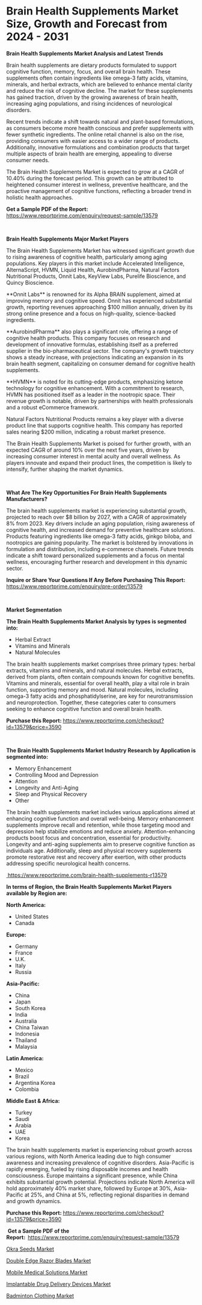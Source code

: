 <p><h1>Brain Health Supplements Market Size, Growth and Forecast from 2024 - 2031</h1></p><p><strong>Brain Health Supplements Market Analysis and Latest Trends</strong></p>
<p><p>Brain health supplements are dietary products formulated to support cognitive function, memory, focus, and overall brain health. These supplements often contain ingredients like omega-3 fatty acids, vitamins, minerals, and herbal extracts, which are believed to enhance mental clarity and reduce the risk of cognitive decline. The market for these supplements has gained traction, driven by the growing awareness of brain health, increasing aging populations, and rising incidences of neurological disorders.</p><p>Recent trends indicate a shift towards natural and plant-based formulations, as consumers become more health conscious and prefer supplements with fewer synthetic ingredients. The online retail channel is also on the rise, providing consumers with easier access to a wider range of products. Additionally, innovative formulations and combination products that target multiple aspects of brain health are emerging, appealing to diverse consumer needs.</p><p>The Brain Health Supplements Market is expected to grow at a CAGR of 10.40% during the forecast period. This growth can be attributed to heightened consumer interest in wellness, preventive healthcare, and the proactive management of cognitive functions, reflecting a broader trend in holistic health approaches.</p></p>
<p><strong>Get a Sample PDF of the Report:&nbsp;</strong> <a href="https://www.reportprime.com/enquiry/request-sample/13579?utm_campaign=60&utm_medium=2&utm_source=Github&utm_content=ia&utm_term=29112024&utm_id=brain-health-supplements">https://www.reportprime.com/enquiry/request-sample/13579</a></p>
<p>&nbsp;</p>
<p><strong>Brain Health Supplements Major Market Players</strong></p>
<p><p>The Brain Health Supplements Market has witnessed significant growth due to rising awareness of cognitive health, particularly among aging populations. Key players in this market include Accelerated Intelligence, AlternaScript, HVMN, Liquid Health, AurobindPharma, Natural Factors Nutritional Products, Onnit Labs, KeyView Labs, Purelife Bioscience, and Quincy Bioscience. </p><p>**Onnit Labs** is renowned for its Alpha BRAIN supplement, aimed at improving memory and cognitive speed. Onnit has experienced substantial growth, reporting revenues approaching $100 million annually, driven by its strong online presence and a focus on high-quality, science-backed ingredients.</p><p>**AurobindPharma** also plays a significant role, offering a range of cognitive health products. This company focuses on research and development of innovative formulas, establishing itself as a preferred supplier in the bio-pharmaceutical sector. The company's growth trajectory shows a steady increase, with projections indicating an expansion in its brain health segment, capitalizing on consumer demand for cognitive health supplements.</p><p>**HVMN** is noted for its cutting-edge products, emphasizing ketone technology for cognitive enhancement. With a commitment to research, HVMN has positioned itself as a leader in the nootropic space. Their revenue growth is notable, driven by partnerships with health professionals and a robust eCommerce framework. </p><p>Natural Factors Nutritional Products remains a key player with a diverse product line that supports cognitive health. This company has reported sales nearing $200 million, indicating a robust market presence.</p><p>The Brain Health Supplements Market is poised for further growth, with an expected CAGR of around 10% over the next five years, driven by increasing consumer interest in mental acuity and overall wellness. As players innovate and expand their product lines, the competition is likely to intensify, further shaping the market dynamics.</p></p>
<p>&nbsp;</p>
<p><strong>What Are The Key Opportunities For Brain Health Supplements Manufacturers?</strong></p>
<p><p>The brain health supplements market is experiencing substantial growth, projected to reach over $8 billion by 2027, with a CAGR of approximately 8% from 2023. Key drivers include an aging population, rising awareness of cognitive health, and increased demand for preventive healthcare solutions. Products featuring ingredients like omega-3 fatty acids, ginkgo biloba, and nootropics are gaining popularity. The market is bolstered by innovations in formulation and distribution, including e-commerce channels. Future trends indicate a shift toward personalized supplements and a focus on mental wellness, encouraging further research and development in this dynamic sector.</p></p>
<p><strong>Inquire or Share Your Questions If Any Before Purchasing This Report:</strong> <a href="https://www.reportprime.com/enquiry/pre-order/13579?utm_campaign=60&utm_medium=2&utm_source=Github&utm_content=ia&utm_term=29112024&utm_id=brain-health-supplements">https://www.reportprime.com/enquiry/pre-order/13579</a></p>
<p>&nbsp;</p>
<p><strong>Market Segmentation</strong></p>
<p><strong>The Brain Health Supplements Market Analysis by types is segmented into:</strong></p>
<p><ul><li>Herbal Extract</li><li>Vitamins and Minerals</li><li>Natural Molecules</li></ul></p>
<p><p>The brain health supplements market comprises three primary types: herbal extracts, vitamins and minerals, and natural molecules. Herbal extracts, derived from plants, often contain compounds known for cognitive benefits. Vitamins and minerals, essential for overall health, play a vital role in brain function, supporting memory and mood. Natural molecules, including omega-3 fatty acids and phosphatidylserine, are key for neurotransmission and neuroprotection. Together, these categories cater to consumers seeking to enhance cognitive function and overall brain health.</p></p>
<p><strong>Purchase this Report:&nbsp;</strong><a href="https://www.reportprime.com/checkout?id=13579&price=3590&utm_campaign=60&utm_medium=2&utm_source=Github&utm_content=ia&utm_term=29112024&utm_id=brain-health-supplements">https://www.reportprime.com/checkout?id=13579&price=3590</a></p>
<p>&nbsp;</p>
<p><strong>The Brain Health Supplements Market Industry Research by Application is segmented into:</strong></p>
<p><ul><li>Memory Enhancement</li><li>Controlling Mood and Depression</li><li>Attention</li><li>Longevity and Anti-Aging</li><li>Sleep and Physical Recovery</li><li>Other</li></ul></p>
<p><p>The brain health supplements market includes various applications aimed at enhancing cognitive function and overall well-being. Memory enhancement supplements improve recall and retention, while those targeting mood and depression help stabilize emotions and reduce anxiety. Attention-enhancing products boost focus and concentration, essential for productivity. Longevity and anti-aging supplements aim to preserve cognitive function as individuals age. Additionally, sleep and physical recovery supplements promote restorative rest and recovery after exertion, with other products addressing specific neurological health concerns.</p></p>
<p><a href="https://www.reportprime.com/brain-health-supplements-r13579?utm_campaign=60&utm_medium=2&utm_source=Github&utm_content=ia&utm_term=29112024&utm_id=brain-health-supplements">&nbsp;https://www.reportprime.com/brain-health-supplements-r13579</a></p>
<p><strong>In terms of Region, the Brain Health Supplements Market Players available by Region are:</strong></p>
<p>
    <p> <strong> North America: </strong>
        <ul>
            <li>United States</li>
            <li>Canada</li>
        </ul>
        </p> 
    <p> <strong> Europe: </strong>
        <ul>
            <li>Germany</li>
            <li>France</li>
            <li>U.K.</li>
            <li>Italy</li>
            <li>Russia</li>
        </ul>
        </p> 
    <p> <strong> Asia-Pacific: </strong>
        <ul>
            <li>China</li>
            <li>Japan</li>
            <li>South Korea</li>
            <li>India</li>
            <li>Australia</li>
            <li>China Taiwan</li>
            <li>Indonesia</li>
            <li>Thailand</li>
            <li>Malaysia</li>
        </ul>
        </p> 
    <p> <strong> Latin America: </strong>
        <ul>
            <li>Mexico</li>
            <li>Brazil</li>
            <li>Argentina Korea</li>
            <li>Colombia</li>
        </ul>
        </p> 
    <p> <strong> Middle East & Africa: </strong>
        <ul>
            <li>Turkey</li>
            <li>Saudi</li>
            <li>Arabia</li>
            <li>UAE</li>
            <li>Korea</li>
        </ul>
    </p>
    </p>
<p><p>The brain health supplements market is experiencing robust growth across various regions, with North America leading due to high consumer awareness and increasing prevalence of cognitive disorders. Asia-Pacific is rapidly emerging, fueled by rising disposable incomes and health consciousness. Europe maintains a significant presence, while China exhibits substantial growth potential. Projections indicate North America will hold approximately 40% market share, followed by Europe at 30%, Asia-Pacific at 25%, and China at 5%, reflecting regional disparities in demand and growth dynamics.</p></p>
<p><strong>Purchase this Report: </strong><a href="https://www.reportprime.com/checkout?id=13579&price=3590&utm_campaign=60&utm_medium=2&utm_source=Github&utm_content=ia&utm_term=29112024&utm_id=brain-health-supplements">https://www.reportprime.com/checkout?id=13579&price=3590</a></p>
<p>&nbsp;<strong>Get a Sample PDF of the Report:&nbsp;&nbsp;</strong><a href="https://www.reportprime.com/enquiry/request-sample/13579?utm_campaign=60&utm_medium=2&utm_source=Github&utm_content=ia&utm_term=29112024&utm_id=brain-health-supplements">https://www.reportprime.com/enquiry/request-sample/13579</a></p>
<p><strong></strong></p>
<p><p><a href="https://issuu.com/reportprime-2/docs/okra-seeds-market-size-2030.pptx?utm_campaign=60&utm_medium=2&utm_source=Github&utm_content=ia&utm_term=29112024&utm_id=brain-health-supplements">Okra Seeds Market</a></p><p><a href="https://www.linkedin.com/pulse/strategic-roadmap-success-global-double-edge-razor-blades-unsrf?utm_campaign=60&utm_medium=2&utm_source=Github&utm_content=ia&utm_term=29112024&utm_id=brain-health-supplements">Double Edge Razor Blades Market</a></p><p><a href="https://github.com/AshrafKhan865/Market-Research-Report-List-1/blob/main/mobile-medical-solutions-market.md?utm_campaign=60&utm_medium=2&utm_source=Github&utm_content=ia&utm_term=29112024&utm_id=brain-health-supplements">Mobile Medical Solutions Market</a></p><p><a href="https://www.linkedin.com/pulse/implantable-drug-delivery-devices-market-spectrum-usage-4qnve?utm_campaign=60&utm_medium=2&utm_source=Github&utm_content=ia&utm_term=29112024&utm_id=brain-health-supplements">Implantable Drug Delivery Devices Market</a></p><p><a href="https://issuu.com/reportprime-2/docs/badminton-clothing-market-size-2030.pptx?utm_campaign=60&utm_medium=2&utm_source=Github&utm_content=ia&utm_term=29112024&utm_id=brain-health-supplements">Badminton Clothing Market</a></p></p>